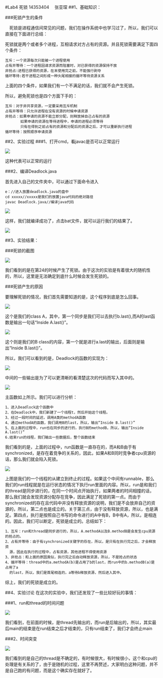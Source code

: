 #Lab4 死锁
14353404 &emsp;张亚琛
##1、基础知识：

###死锁产生的条件

&emsp;死锁是进程通信间常见的问题，我们在操作系统中也学习过了，所以，我们可以直接在下面进行总结：

死锁就是两个或者多个进程，互相请求对方占有的资源。并且死锁需要满足下面四个条件：

	互斥：一个资源每次只能被一个进程使用
	占有并等待：一个进程因请求资源而阻塞时，对已获得的资源保持不放
	非抢占:进程已获得的资源，在末使用完之前，不能强行剥夺
	循环等待:若干进程之间形成一种头尾相接的循环等待资源关系
上面的四个条件，如果我们有一个不满足的话，我们就不会产生死锁。

所以，避免死锁也是四个方面下手的：
	
	互斥：对于非共享资源，一定要采用互斥机制
	占有并等待：只允许进程在没有资源的时候申请资源
	非抢占：如果申请的资源不能立即分配，则释放掉自己占有的资源
		   如果申请的资源在等待进程中，申请的进程必须等待
		   只有在得到之前占有的资源和分配后的资源之后，才可以重新执行进程
	循环等待：按照顺序申请资源

##2、实验过程
###1、打开cmd，看javac是否可以正常运行

![](http://i1.piimg.com/567571/3d6e8a0b18f6506e.png)

这种代表可以正常的运行

###2、编译Deadlock.java

首先进入自己的文件夹中，可以通过下面命令进入

	e：//进入放置deadlock.java的盘中
	cd xxxxx//xxxxx是我们的放置java代码的绝对路径
	javac Deadlock.java//编译java代码

![](http://p1.bpimg.com/567571/6bfa497d39391e42.png)

这样，我们就编译成功了，点击bat文件，就可以运行我们的结果了。

![](http://p1.bpimg.com/567571/a1fc87f9dace595e.png)

##3、实验结果：

###死锁的截图

![](http://p1.bpimg.com/567571/632e628136f879fe.png)

我们看到的是在第24的时候产生了死锁。由于这次的实验是有着很大的随机性的，所以，这里是无法确定到底什么时候会发生死锁的。

###死锁产生的原因

要理解死锁的情况，我们首先需要知道的是，这个程序到底是怎么回事。

![](http://p1.bqimg.com/567571/6a7399a847adf367.png)

这个是我们的class A，其中，第一个同步是我们可以去执行b.last(),而A的last函数是输出一句话“Inside A.last()”。

![](http://i1.piimg.com/567571/43a49182e5e6ad93.png)

这个则是我们的B class的内容，第一个就是进行a.last的输出，后面则是输出“Inside B.last()”。

所以，我们可以看到的是，Deadlock的函数的实现为：

![](http://i1.piimg.com/567571/ceeb6b395f2c7a05.png)

中间的一些输出是为了可以更清晰的看清楚这次的代码而写入其中的。

![](http://p1.bpimg.com/567571/88ddd95f70037a0e.png)

主函数如上所示。我们可以进行分析：

	1、进入Deadlock这个函数中
	2、在Deadlock中，我们新建了一个线程t，然后开始这个线程。
	3、经过一段时间的延迟，调用A类的methodA函数
	4、通过methodA的函数，我们调用B的last，所以，输出“Inside B.last()”
	5、在上面的过程中，run也在同步的进行的，执行B的methodB，所以，输出“Inside A.last()”
	6.结束run的线程，我们输出一些数据后，整个函数结束

我们看到的是，上面的过程中，run函数是一直存在的，而A和B由于有synchronized，是存在着竞争的关系的，因此，如果A和B同时竞争者cpu资源的话，那么我们就会陷入死锁。

![](http://images.cnitblog.com/blog/604928/201503/121419580897465.png)

上图是我们的一个线程的从建立到终止的过程。如果这个中间有runnable，那么我们的run线程就是在运行状态的情况下执行run里面的内容。所以，run是和我们的thread是同步进行的，在同一个时间点开始执行，如果两者的时间相撞的话，那么我们就会发现资源分配存在竞争，因此满足了死锁的第一点。而由于synchronized的存在且代码中并没有释放资源的说明，我们是不会放弃自己的资源的，所以，第二点也是成立的。关于第三点，由于没有释放资源，所以，也是满足。第四点，执行是按照自己书写的命令进行的A中有B，B中有A，所以，是相连的。因此，我们可以断定，死锁是成立的。总结如下：

	1、互斥：run和thread是同步进行的，所以，A.methodA以及B.methodB是会发生cpu资源的抢占的。
	2、占有并等待：由于有synchronized关键字的存在，所以，是只有在执行完之后，才会释放资
      源，因此在执行的过程中，占有资源，其他进程不得使用资源
	3、非抢占：和上面的原因类似，执行完之后自动释放资源，所以，不是抢占的状态
	4、循环等待：thread中的a.methodA(b)是占用了b的last，而run中的b.methodB(a)是占用了a
	  的last，所以，我们是首尾相连的，a等待b释放资源，然后进入其中。

综上，我们的死锁是成立的。

##4、实验讨论
在这次的实验中，我们还发现了一些比较好玩的事情：

###1、run和thread的时间问题

![](http://i1.piimg.com/567571/b294c6ad842a81de.png)

我们看到，在前面的时候，是thread先输出的，而run是后输出的，所以，其实最后main的结束是在run结束之后才结束的，只有run结束了，我们才会终止main

###2、时间突变

![](http://i1.piimg.com/567571/3bcf323fccd65d36.png)

我们看到的是自己的thread是不确定的，有时候很大，有时候很小，这个和cpu的处理是有关系的了，由于是随机的过程，这里不再赘述，大家明白这种问题，并不是自己跑的有问题，而是这个确实存在就好了。
